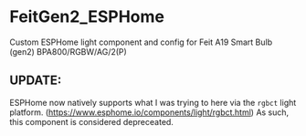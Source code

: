# FeitGen2_ESPHome
Custom ESPHome light component and config for Feit A19 Smart Bulb (gen2) BPA800/RGBW/AG/2(P)

## UPDATE:
ESPHome now natively supports what I was trying to here via the `rgbct` light platform. (https://www.esphome.io/components/light/rgbct.html) 
As such, this component is considered depreceated.

